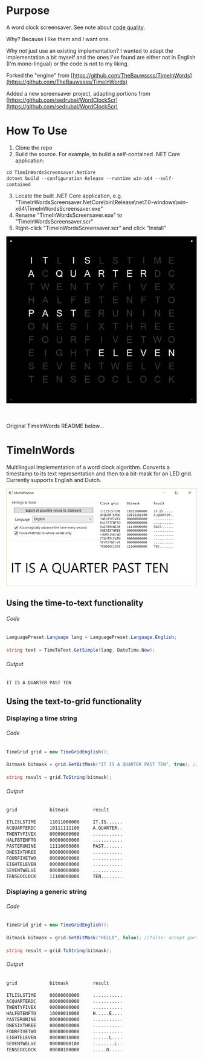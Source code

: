 # Purpose
A word clock screensaver. See note about [code quality](https://mikevanoo.github.io/CodeQuality.html).

Why? Because I like them and I want one. 

Why not just use an existing implementation? I wanted to adapt the implementation a bit myself and the ones I've found are either not in English (I'm mono-lingual) or the code is not to my liking. 

Forked the "engine" from [https://github.com/TheBauwssss/TimeInWords](https://github.com/TheBauwssss/TimeInWords)

Added a new screensaver project, adapting portions from [https://github.com/sedrubal/WordClockScr](https://github.com/sedrubal/WordClockScr)

# How To Use
1. Clone the repo
2. Build the source. For example, to build a self-contained .NET Core application:

```
cd TimeInWordsScreensaver.NetCore
dotnet build --configuration Release --runtime win-x64 --self-contained
```

3. Locate the built .NET Core application, e.g. "TimeInWordsScreensaver.NetCore\bin\Release\net7.0-windows\win-x64\TimeInWordsScreensaver.exe"
4. Rename "TimeInWordsScreensaver.exe" to "TimeInWordsScreensaver.scr"
5. Right-click "TimeInWordsScreensaver.scr" and click "Install"

![img.png](img.png)

&nbsp;  
&nbsp;  
Original TimeInWords README below...


# TimeInWords
Multilingual implementation of a word clock algorithm. Converts a timestamp to its text representation and then to a bit-mask for an LED grid. Currently supports English and Dutch. 

![alt text](https://raw.githubusercontent.com/TheBauwssss/TimeInWords/master/images/window.png "Debug Window Preview")

## Using the time-to-text functionality

###### Code
```c#
LanguagePreset.Language lang = LanguagePreset.Language.English;

string text = TimeToText.GetSimple(lang, DateTime.Now);
```

###### Output
```
IT IS A QUARTER PAST TEN
```

## Using the text-to-grid functionality

### Displaying a time string

###### Code
```c#
TimeGrid grid = new TimeGridEnglish();

Bitmask bitmask = grid.GetBitMask("IT IS A QUARTER PAST TEN", true); //true: only accept exact word matches

string result = grid.ToString(bitmask);
```

###### Output
```
grid            bitmask         result

ITLISLSTIME     11011000000     IT.IS......
ACQUARTERDC     10111111100     A.QUARTER..
TWENTYFIVEX     00000000000     ...........
HALFBTENFTO     00000000000     ...........
PASTERUNINE     11110000000     PAST.......
ONESIXTHREE     00000000000     ...........
FOURFIVETWO     00000000000     ...........
EIGHTELEVEN     00000000000     ...........
SEVENTWELVE     00000000000     ...........
TENSEOCLOCK     11100000000     TEN........
```

### Displaying a generic string

###### Code
```c#
TimeGrid grid = new TimeGridEnglish();

Bitmask bitmask = grid.GetBitMask("HELLO", false); //false: accept partial matches

string result = grid.ToString(bitmask);
```

###### Output
```
grid            bitmask         result

ITLISLSTIME     00000000000     ...........
ACQUARTERDC     00000000000     ...........
TWENTYFIVEX     00000000000     ...........
HALFBTENFTO     10000010000     H.....E....
PASTERUNINE     00000000000     ...........
ONESIXTHREE     00000000000     ...........
FOURFIVETWO     00000000000     ...........
EIGHTELEVEN     00000010000     ......L....
SEVENTWELVE     00000000100     ........L..
TENSEOCLOCK     00000100000     .....O.....
```
